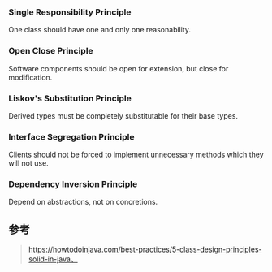 ### Single Responsibility Principle

One class should have one and only one reasonability.

### Open Close Principle

Software components should be open for extension, but close for modification.

### Liskov's Substitution Principle

Derived types must be completely substitutable for their base types.

### Interface Segregation Principle

Clients should not be forced to implement unnecessary methods which they will not use.

### Dependency Inversion Principle

Depend on abstractions, not on concretions.


## 参考
> https://howtodoinjava.com/best-practices/5-class-design-principles-solid-in-java、